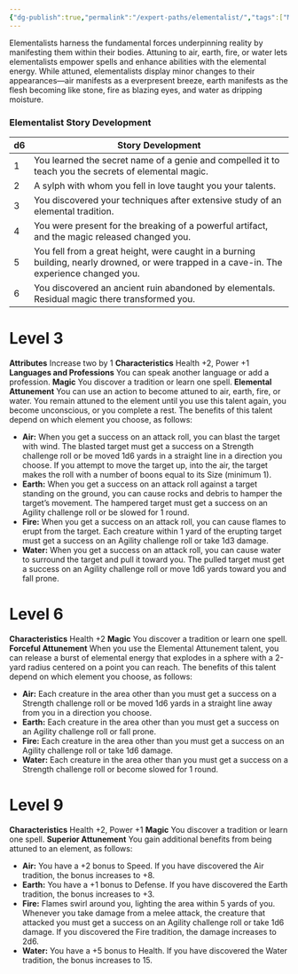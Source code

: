 ```yaml
---
{"dg-publish":true,"permalink":"/expert-paths/elementalist/","tags":["Magic"]}
---
```


Elementalists harness the fundamental forces underpinning reality by manifesting them within their bodies. Attuning to air, earth, fire, or water lets elementalists empower spells and enhance abilities with the elemental energy. While attuned, elementalists display minor changes to their appearances—air manifests as a everpresent breeze, earth manifests as the flesh becoming like stone, fire as blazing eyes, and water as dripping moisture.
### Elementalist Story Development

| d6  | Story Development                                                                                                                          |
| --- | ------------------------------------------------------------------------------------------------------------------------------------------ |
| 1   | You learned the secret name of a genie and compelled it to teach you the secrets of elemental magic.                                       |
| 2   | A sylph with whom you fell in love taught you your talents.                                                                                |
| 3   | You discovered your techniques after extensive study of an elemental tradition.                                                            |
| 4   | You were present for the breaking of a powerful artifact, and the magic released changed you.                                              |
| 5   | You fell from a great height, were caught in a burning building, nearly drowned, or were trapped in a cave-in. The experience changed you. |
| 6   | You discovered an ancient ruin abandoned by elementals. Residual magic there transformed you.                                              |
# Level 3
**Attributes** Increase two by 1
**Characteristics** Health +2, Power +1
**Languages and Professions** You can speak another language or add a profession.
**Magic** You discover a tradition or learn one spell.
**Elemental Attunement** You can use an action to become attuned to air, earth, fire, or water. You remain attuned to the element until you use this talent again, you become unconscious, or you complete a rest. The benefits of this talent depend on which element you choose, as follows:
- **Air:** When you get a success on an attack roll, you can blast the target with wind. The blasted target must get a success on a Strength challenge roll or be moved 1d6 yards in a straight line in a direction you choose. If you attempt to move the target up, into the air, the target makes the roll with a number of boons equal to its Size (minimum 1).
- **Earth:** When you get a success on an attack roll against a target standing on the ground, you can cause rocks and debris to hamper the target’s movement. The hampered target must get a success on an Agility challenge roll or be slowed for 1 round.
- **Fire:** When you get a success on an attack roll, you can cause flames to erupt from the target. Each creature within 1 yard of the erupting target must get a success on an Agility challenge roll or take 1d3 damage.
- **Water:** When you get a success on an attack roll, you can cause water to surround the target and pull it toward you. The pulled target must get a success on an Agility challenge roll or move 1d6 yards toward you and fall prone.
# Level 6
**Characteristics** Health +2
**Magic** You discover a tradition or learn one spell.
**Forceful Attunement** When you use the Elemental Attunement talent, you can release a burst of elemental energy that explodes in a sphere with a 2-yard radius centered on a point you can reach. The benefits of this talent depend on which element you choose, as follows:
- **Air:** Each creature in the area other than you must get a success on a Strength challenge roll or be moved 1d6 yards in a straight line away from you in a direction you choose.
- **Earth:** Each creature in the area other than you must get a success on an Agility challenge roll or fall prone.
- **Fire:** Each creature in the area other than you must get a success on an Agility challenge roll or take 1d6 damage.
- **Water:** Each creature in the area other than you must get a success on a Strength challenge roll or become slowed for 1 round.
# Level 9
**Characteristics** Health +2, Power +1
**Magic** You discover a tradition or learn one spell.
**Superior Attunement** You gain additional benefits from being attuned to an element, as follows:
- **Air:** You have a +2 bonus to Speed. If you have discovered the Air tradition, the bonus increases to +8.
- **Earth:** You have a +1 bonus to Defense. If you have discovered the Earth tradition, the bonus increases to +3.
- **Fire:** Flames swirl around you, lighting the area within 5 yards of you. Whenever you take damage from a melee attack, the creature that attacked you must get a success on an Agility challenge roll or take 1d6 damage. If you discovered the Fire tradition, the damage increases to 2d6.
- **Water:** You have a +5 bonus to Health. If you have discovered the Water tradition, the bonus increases to 15.